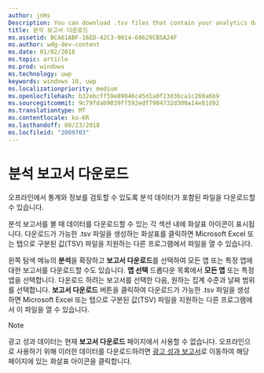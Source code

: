 ```yaml
---
author: jnHs
Description: You can download .tsv files that contain your analytics data so that you can review your stats and info offline.
title: 분석 보고서 다운로드
ms.assetid: BCA61ABF-16ED-42C3-9014-68629CB5A24F
ms.author: wdg-dev-content
ms.date: 01/02/2018
ms.topic: article
ms.prod: windows
ms.technology: uwp
keywords: windows 10, uwp
ms.localizationpriority: medium
ms.openlocfilehash: b32ebcff59e89046c45d1a0f23d3bca1c268a6b9
ms.sourcegitcommit: 9c79fdab9039ff592edf7984732d300a14e81d92
ms.translationtype: MT
ms.contentlocale: ko-KR
ms.lasthandoff: 08/23/2018
ms.locfileid: "2809703"
---
```

# <a name="download-analytics-reports"></a>분석 보고서 다운로드


오프라인에서 통계와 정보를 검토할 수 있도록 분석 데이터가 포함된 파일을 다운로드할 수 있습니다.

분석 보고서를 볼 때 데이터를 다운로드할 수 있는 각 섹션 내에 화살표 아이콘이 표시됩니다. 다운로드가 가능한 .tsv 파일을 생성하는 화살표를 클릭하면 Microsoft Excel 또는 탭으로 구분된 값(TSV) 파일을 지원하는 다른 프로그램에서 파일을 열 수 있습니다.

왼쪽 탐색 메뉴의 **분석**을 확장하고 **보고서 다운로드**를 선택하여 모든 앱 또는 특정 앱에 대한 보고서를 다운로드할 수도 있습니다. **앱 선택** 드롭다운 목록에서 **모든 앱** 또는 특정 앱을 선택합니다. 다운로드 하려는 보고서를 선택한 다음, 원하는 집계 수준과 날짜 범위를 선택합니다. **보고서 다운로드** 버튼을 클릭하여 다운로드가 가능한 .tsv 파일을 생성하면 Microsoft Excel 또는 탭으로 구분된 값(TSV) 파일을 지원하는 다른 프로그램에서 이 파일을 열 수 있습니다.

> [!NOTE]
> 광고 성과 데이터는 현재 **보고서 다운로드** 페이지에서 사용할 수 없습니다. 오프라인으로 사용하기 위해 이러한 데이터를 다운로드하려면 [광고 성과 보고서](advertising-performance-report.md)로 이동하여 해당 페이지에 있는 화살표 아이콘을 클릭합니다. 
